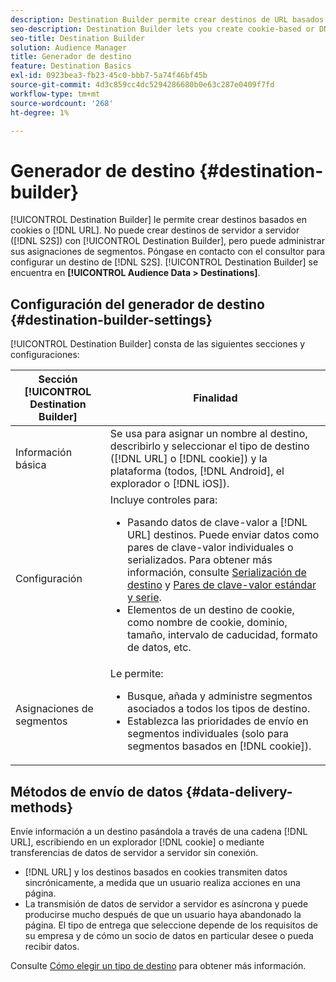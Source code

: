 ```yaml
---
description: Destination Builder permite crear destinos de URL basados en cookies o DNL. No puede crear destinos de servidor a servidor (S2S) con Destination Builder, pero puede administrar sus asignaciones de segmentos. Póngase en contacto con su consultor de para configurar un destino S2S. El Generador de destinos se encuentra en Datos de audiencia > Destinos.
seo-description: Destination Builder lets you create cookie-based or DNL URL destinations. You cannot create server-to-server (S2S) destinations with Destination Builder, but you can manage their segment mappings. Contact your consultant to set up a S2S destination. Destination Builder is located in Audience Data > Destinations.
seo-title: Destination Builder
solution: Audience Manager
title: Generador de destino
feature: Destination Basics
exl-id: 0923bea3-fb23-45c0-bbb7-5a74f46bf45b
source-git-commit: 4d3c859cc4dc5294286680b0e63c287e0409f7fd
workflow-type: tm+mt
source-wordcount: '268'
ht-degree: 1%

---
```


# Generador de destino {#destination-builder}

[!UICONTROL Destination Builder] le permite crear destinos basados en cookies o [!DNL URL]. No puede crear destinos de servidor a servidor ([!DNL S2S]) con [!UICONTROL Destination Builder], pero puede administrar sus asignaciones de segmentos. Póngase en contacto con el consultor para configurar un destino de [!DNL S2S]. [!UICONTROL Destination Builder] se encuentra en **[!UICONTROL Audience Data > Destinations]**.

## Configuración del generador de destino {#destination-builder-settings}

<!-- destination-builder.xml -->

[!UICONTROL Destination Builder] consta de las siguientes secciones y configuraciones:

| Sección [!UICONTROL Destination Builder] | Finalidad |
|--- |--- |
| Información básica | Se usa para asignar un nombre al destino, describirlo y seleccionar el tipo de destino ([!DNL URL] o [!DNL cookie]) y la plataforma (todos, [!DNL Android], el explorador o [!DNL iOS]). |
| Configuración | Incluye controles para: <br/><ul><li>Pasando datos de clave-valor a [!DNL URL] destinos. Puede enviar datos como pares de clave-valor individuales o serializados. Para obtener más información, consulte [Serialización de destino](../../features/destinations/key-value-pairs.md#destination-serialized) y [Pares de clave-valor estándar y serie](../../features/destinations/key-value-pairs.md). </li><li>Elementos de un destino de cookie, como nombre de cookie, dominio, tamaño, intervalo de caducidad, formato de datos, etc.</li></ul> |
| Asignaciones de segmentos | Le permite: <br/><ul><li>Busque, añada y administre segmentos asociados a todos los tipos de destino. </li><li>Establezca las prioridades de envío en segmentos individuales (solo para segmentos basados en [!DNL cookie]).</li></ul> |

## Métodos de envío de datos {#data-delivery-methods}

Envíe información a un destino pasándola a través de una cadena [!DNL URL], escribiendo en un explorador [!DNL cookie] o mediante transferencias de datos de servidor a servidor sin conexión.

* [!DNL URL] y los destinos basados en cookies transmiten datos sincrónicamente, a medida que un usuario realiza acciones en una página.
* La transmisión de datos de servidor a servidor es asíncrona y puede producirse mucho después de que un usuario haya abandonado la página. El tipo de entrega que seleccione depende de los requisitos de su empresa y de cómo un socio de datos en particular desee o pueda recibir datos.

Consulte [Cómo elegir un tipo de destino](../../features/destinations/destinations.md) para obtener más información.
